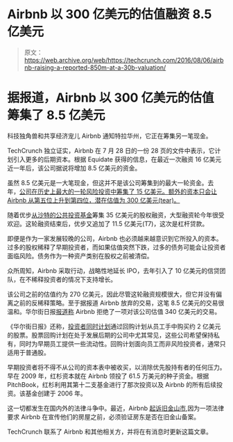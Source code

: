 # Airbnb 以 300 亿美元的估值融资 8.5 亿美元

> 原文：<https://web.archive.org/web/https://techcrunch.com/2016/08/06/airbnb-raising-a-reported-850m-at-a-30b-valuation/>

# 据报道，Airbnb 以 300 亿美元的估值筹集了 8.5 亿美元

科技独角兽和共享经济宠儿 Airbnb 通知特拉华州，它正在筹集另一笔现金。

TechCrunch 独立证实，Airbnb 在 7 月 28 日的一份 28 页的文件中表示，它计划引入更多的后期资本。根据 Equidate 获得的信息，在最近一次融资 16 亿美元近一年后，该公司据说将增加 8.5 亿美元的资金。

虽然 8.5 亿美元是一大笔现金，但这并不是该公司筹集到的最大一轮资金。去年，[公司在历史上最大的一轮风险投资中筹集了 15 亿美元。额外的资本只会让 Airbnb 从第五位上升到第四位，潜在估值为 300 亿美元(tear)。](https://web.archive.org/web/20230320081820/https://techcrunch.com/2015/12/07/airbnb-confirms-its-massive-1-5-billion-raise/)

随着优步[从沙特的公共投资基金](https://web.archive.org/web/20230320081820/https://techcrunch.com/2016/06/01/uber-takes-its-most-significant-investment-yet-at-3-5-billion-from-saudi-arabia/)筹集 35 亿美元的股权融资，大型融资轮今年很受欢迎。这轮融资结束后，优步又追加了 11.5 亿美元(T7)，这次是杠杆贷款。

即便是作为一家发展较晚的公司，Airbnb 也必须越来越意识到它所投入的资本。过多的股权稀释了早期投资者，而如果估值突然下跌，过多的债务可能会让投资者面临风险。债务作为一种资产类别在股权之前被清偿。

众所周知，Airbnb 采取行动，战略性地延长 IPO，去年引入了 10 亿美元的信贷团队，在不稀释投资者的情况下支持增长。

该公司之前的估值约为 270 亿美元，因此尽管这轮融资规模很大，但它并没有偏离之前的反稀释策略。至于据报道 Airbnb 放弃的交易，这笔 8.5 亿美元的交易很温和。华尔街日报[报道称](https://web.archive.org/web/20230320081820/http://www.wsj.com/articles/airbnb-plans-dual-stock-sales-to-push-off-ipo-1467226873) Airbnb 拒绝了一项对该公司估值 340 亿美元的交易。

《华尔街日报》还称，[投资者同时计划](https://web.archive.org/web/20230320081820/http://www.wsj.com/articles/airbnb-plans-dual-stock-sales-to-push-off-ipo-1467226873)通过回购计划从员工手中购买约 2 亿美元的股票。股票回购计划在处于发展后期的公司中尤其常见，这些公司希望保持私有，同时为早期员工提供一些流动性。回购计划面向员工而非风险投资者，通常只适用于普通股。

早期投资者将不得不从公司的资本表中被收买，以消除优先股持有者的任何压力。早在 2009 年，红杉资本就在 Airbnb 领投了 61.5 万美元的种子资金。根据 PitchBook，红杉利用其第十二支基金进行了那次投资以及 Airbnb 的所有后续投资。该基金创建于 2006 年。

这一切都发生在国内外的法律斗争中。最近，Airbnb [起诉旧金山市](https://web.archive.org/web/20230320081820/https://techcrunch.com/2016/06/27/airbnb-sues-san-francisco/),因为一项法律要求 Airbnb 在宣传他们的房屋之前，必须验证房东是否在旧金山备案。

TechCrunch 联系了 Airbnb 和其他相关方，并将在有消息时更新这篇文章。